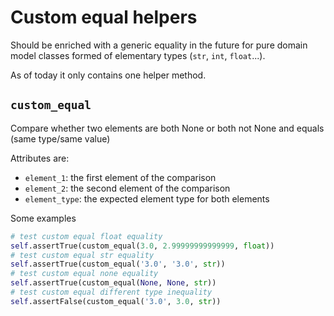 # Custom equal helpers

Should be enriched with a generic equality in the future for pure domain model classes formed of elementary types (`str`, `int`, `float`...).

As of today it only contains one helper method. 

## `custom_equal`

Compare whether two elements are both None or both not None and equals (same type/same value)

Attributes are:

- `element_1`: the first element of the comparison
- `element_2`:  the second element of the comparison
- `element_type`:  the expected element type for both elements

Some examples

```python 
# test custom equal float equality
self.assertTrue(custom_equal(3.0, 2.99999999999999, float))
# test custom equal str equality
self.assertTrue(custom_equal('3.0', '3.0', str))
# test custom equal none equality
self.assertTrue(custom_equal(None, None, str))
# test custom equal different type inequality
self.assertFalse(custom_equal('3.0', 3.0, str))
```